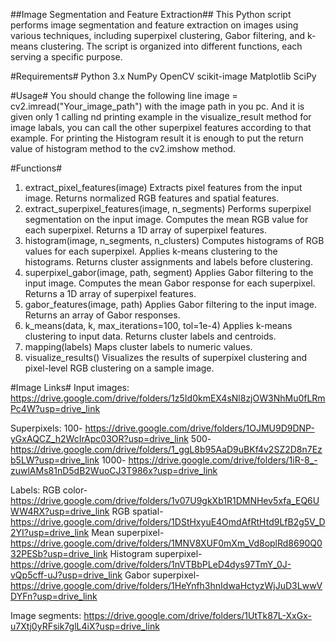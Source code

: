 ##Image Segmentation and Feature Extraction##
This Python script performs image segmentation and feature extraction on images using various techniques, including superpixel clustering, Gabor filtering, and k-means clustering. The script is organized into different functions, each serving a specific purpose.

#Requirements#
Python 3.x
NumPy
OpenCV
scikit-image
Matplotlib
SciPy

#Usage#
You should change the following line image = cv2.imread("Your_image_path") with the image path in you pc.
And it is given only 1 calling nd printing example in the visualize_result method for image labals, you can call the other superpixel features according to that example. For printing the Histogram result it is enough to put the return value of histogram method to the cv2.imshow method.

#Functions#
1. extract_pixel_features(image)
Extracts pixel features from the input image.
Returns normalized RGB features and spatial features.
2. extract_superpixel_features(image, n_segments)
Performs superpixel segmentation on the input image.
Computes the mean RGB value for each superpixel.
Returns a 1D array of superpixel features.
3. histogram(image, n_segments, n_clusters)
Computes histograms of RGB values for each superpixel.
Applies k-means clustering to the histograms.
Returns cluster assignments and labels before clustering.
4. superpixel_gabor(image, path, segment)
Applies Gabor filtering to the input image.
Computes the mean Gabor response for each superpixel.
Returns a 1D array of superpixel features.
5. gabor_features(image, path)
Applies Gabor filtering to the input image.
Returns an array of Gabor responses.
6. k_means(data, k, max_iterations=100, tol=1e-4)
Applies k-means clustering to input data.
Returns cluster labels and centroids.
7. mapping(labels)
Maps cluster labels to numeric values.
8. visualize_results()
Visualizes the results of superpixel clustering and pixel-level RGB clustering on a sample image.

#Image Links#
Input images: https://drive.google.com/drive/folders/1z5Id0kmEX4sNl8zjOW3NhMu0fLRmPc4W?usp=drive_link

Superpixels:
100- https://drive.google.com/drive/folders/1OJMU9D9DNP-yGxAQCZ_h2WcIrApc03OR?usp=drive_link
500- https://drive.google.com/drive/folders/1_ggL8b95AaD9uBKf4v2SZ2D8n7Ezb5LW?usp=drive_link
1000- https://drive.google.com/drive/folders/1iR-8_-zuwlAMs81nD5dB2WuoCJ3T986x?usp=drive_link

Labels:
RGB color- https://drive.google.com/drive/folders/1v07U9gkXb1R1DMNHev5xfa_EQ6UWW4RX?usp=drive_link
RGB spatial- https://drive.google.com/drive/folders/1DStHxyuE4OmdAfRtHtd9LfB2g5V_D2YI?usp=drive_link
Mean superpixel- https://drive.google.com/drive/folders/1MNV8XUF0mXm_Vd8oplRd8690Q032PESb?usp=drive_link
Histogram superpixel- https://drive.google.com/drive/folders/1nVTBbPLeD4dys97TmY_0J-vQp5cff-uJ?usp=drive_link
Gabor superpixel- https://drive.google.com/drive/folders/1HeYnfh3hnIdwaHctyzWjJuD3LwwVDYFn?usp=drive_link

Image segments:
https://drive.google.com/drive/folders/1UtTk87L-XxGx-u7Xtj0yRFsik7glL4iX?usp=drive_link
